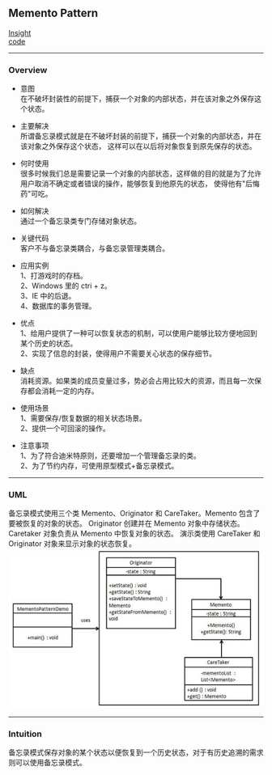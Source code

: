 ## Memento Pattern
[Insight](https://www.runoob.com/design-pattern/memento-pattern.html)  
[code](https://github.com/wan-h/Brainpower/blob/master/Code/CS/DesignPatterns/MementoPattern.py)

---
### Overview  
* 意图  
在不破坏封装性的前提下，捕获一个对象的内部状态，并在该对象之外保存这个状态。

* 主要解决  
所谓备忘录模式就是在不破坏封装的前提下，捕获一个对象的内部状态，并在该对象之外保存这个状态，
这样可以在以后将对象恢复到原先保存的状态。

* 何时使用  
很多时候我们总是需要记录一个对象的内部状态，这样做的目的就是为了允许用户取消不确定或者错误的操作，能够恢复到他原先的状态，
使得他有"后悔药"可吃。

* 如何解决  
通过一个备忘录类专门存储对象状态。

* 关键代码  
客户不与备忘录类耦合，与备忘录管理类耦合。

* 应用实例  
1、打游戏时的存档。  
2、Windows 里的 ctri + z。  
3、IE 中的后退。  
4、数据库的事务管理。

* 优点  
1、给用户提供了一种可以恢复状态的机制，可以使用户能够比较方便地回到某个历史的状态。   
2、实现了信息的封装，使得用户不需要关心状态的保存细节。

* 缺点  
消耗资源。如果类的成员变量过多，势必会占用比较大的资源，而且每一次保存都会消耗一定的内存。

* 使用场景  
1、需要保存/恢复数据的相关状态场景。   
2、提供一个可回滚的操作。

* 注意事项  
1、为了符合迪米特原则，还要增加一个管理备忘录的类。   
2、为了节约内存，可使用原型模式+备忘录模式。

---
### UML  
备忘录模式使用三个类 Memento、Originator 和 CareTaker。Memento 包含了要被恢复的对象的状态。
Originator 创建并在 Memento 对象中存储状态。Caretaker 对象负责从 Memento 中恢复对象的状态。
演示类使用 CareTaker 和 Originator 对象来显示对象的状态恢复。  
![](src/UML_0.png)  

---
### Intuition  
备忘录模式保存对象的某个状态以便恢复到一个历史状态，对于有历史追溯的需求则可以使用备忘录模式。